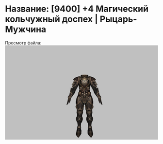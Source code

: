 # Название: [9400] +4 Магический кольчужный доспех | Рыцарь-Мужчина

Просмотр файла:
![p000006.png](p000006.png)